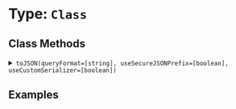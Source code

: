 [comment]: # (Note: This documentation is generated dynamically in the build process.  To modify the contents, change the javadoc on the type class, itself)

# Type: `Class`



## Class Methods

<details>
<summary><code>toJSON(queryFormat=[string], useSecureJSONPrefix=[boolean], useCustomSerializer=[boolean])</code></summary>
Converts a ColdFusion variable into a JSON (JavaScript Object Notation) string.
 Arguments:

| Argument | Type | Required | Default |
|----------|------|----------|---------|
| `queryFormat` | `string` | `false` | `row` |
| `useSecureJSONPrefix` | `boolean` | `false` | `false` |
| `useCustomSerializer` | `boolean` | `false` | `null` |

</details>


## Examples
